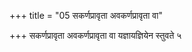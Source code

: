 +++
title = "05 सकर्णप्रावृता अवकर्णप्रावृता वा"

+++
सकर्णप्रावृता अवकर्णप्रावृता वा यज्ञायज्ञियेन स्तुवते ५